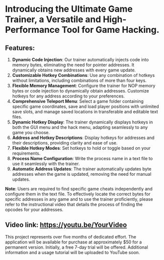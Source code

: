 # Introducing the Ultimate Game Trainer, a Versatile and High-Performance Tool for Game Hacking.
## Features:

1. **Dynamic Code Injection**: Our trainer automatically injects code into memory bytes, eliminating the need for pointer addresses. It dynamically obtains new addresses with every game update.  
2. **Customizable Hotkey Combinations**: Use any combination of hotkeys without limitations, including combinations of more than four keys.  
3. **Flexible Memory Management**: Configure the trainer for NOP memory bytes or code injection to dynamically obtain addresses. Customize hotkeys for any address according to your preferences.  
4. **Comprehensive Teleport Menu**: Select a game folder containing specific game coordinates, save and load player positions with unlimited save slots, and manage saved locations in transferable and editable text files.  
5. **Dynamic Hotkey Display**: The trainer dynamically displays hotkeys in both the GUI menu and the hack menu, adapting seamlessly to any game you choose.  
6. **Address and Hotkey Descriptions**: Display hotkeys for addresses and their descriptions, providing clarity and ease of use.  
7. **Flexible Hotkey Modes**: Set hotkeys to hold or toggle based on your requirements.  
8. **Process Name Configuration**: Write the process name in a text file to use it seamlessly with the trainer.  
9. **Automatic Address Updates**: The trainer automatically updates byte addresses when the game is updated, removing the need for manual updates.  

**Note**: Users are required to find specific game cheats independently and configure them in the text file. To effectively locate the correct bytes for specific addresses in any game and to use the trainer proficiently, please refer to the instructional video that details the process of finding the opcodes for your addresses.
## Video link: https://youtu.be/YourVideo
This project represents over five months of dedicated effort. The application will be available for purchase at approximately $50 for a permanent version. Initially, a free 7-day trial will be offered. Additional information and a usage tutorial will be uploaded to YouTube soon.
